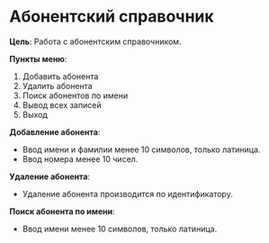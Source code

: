# Абонентский справочник

**Цель**: Работа с абонентским справочником.

**Пункты меню**:
1. Добавить абонента
2. Удалить абонента
3. Поиск абонентов по имени
4. Вывод всех записей
5. Выход

**Добавление абонента**:
- Ввод имени и фамилии менее 10 символов, только латиница.
- Ввод номера менее 10 чисел.

**Удаление абонента**:
- Удаление абонента производится по идентификатору.

**Поиск абонента по имени**:
- Ввод имени менее 10 символов, только латиница.